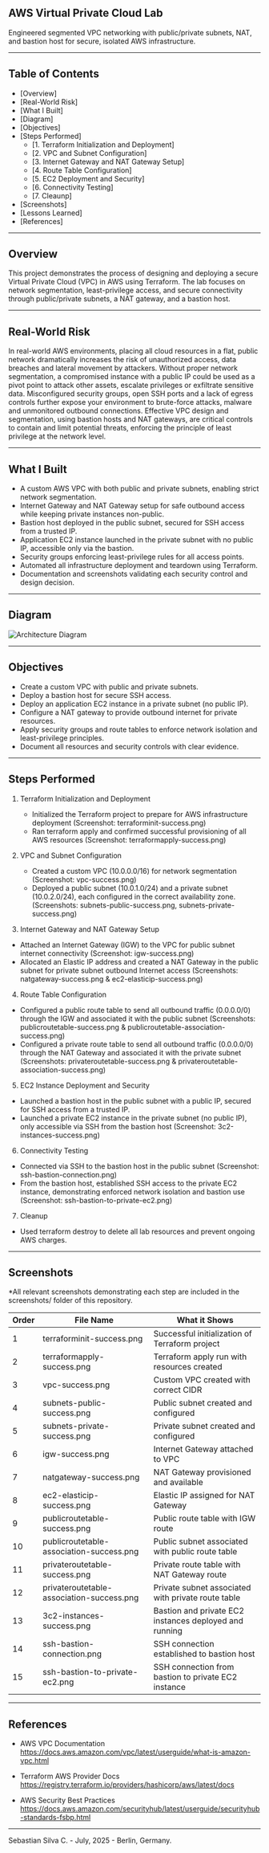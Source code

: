 ## AWS Virtual Private Cloud Lab

Engineered segmented VPC networking with public/private subnets, NAT, and bastion host for secure, isolated AWS infrastructure.

---

## Table of Contents

- [Overview]
- [Real-World Risk]
- [What I Built]
- [Diagram]
- [Objectives]
- [Steps Performed]
  - [1. Terraform Initialization and Deployment]
  - [2. VPC and Subnet Configuration]
  - [3. Internet Gateway and NAT Gateway Setup]
  - [4. Route Table Configuration]
  - [5. EC2 Deployment and Security]
  - [6. Connectivity Testing]
  - [7. Cleaunp]
- [Screenshots]
- [Lessons Learned]
- [References]

---

## Overview

This project demonstrates the process of designing and deploying a secure Virtual Private Cloud (VPC) in AWS using Terraform. The lab focuses on network segmentation, least-privilege access, and secure connectivity through public/private subnets, a NAT gateway, and a bastion host.

---

## Real-World Risk

In real-world AWS environments, placing all cloud resources in a flat, public network dramatically increases the risk of unauthorized access, data breaches and lateral movement by attackers. Without proper network segmentation, a compromised instance with a public IP could be used as a pivot point to attack other assets, escalate privileges or exfiltrate sensitive data. Misconfigured security groups, open SSH ports and a lack of egress controls further expose your environment to brute-force attacks, malware and unmonitored outbound connections. Effective VPC design and segmentation, using bastion hosts and NAT gateways, are critical controls to contain and limit potential threats, enforcing the principle of least privilege at the network level.

---

## What I Built

- A custom AWS VPC with both public and private subnets, enabling strict network segmentation.
- Internet Gateway and NAT Gateway setup for safe outbound access while keeping private instances non-public.
- Bastion host deployed in the public subnet, secured for SSH access from a trusted IP.
- Application EC2 instance launched in the private subnet with no public IP, accessible only via the bastion.
- Security groups enforcing least-privilege rules for all access points.
- Automated all infrastructure deployment and teardown using Terraform.
- Documentation and screenshots validating each security control and design decision.

---

## Diagram

![Architecture Diagram](diagram.png)

---

## Objectives

- Create a custom VPC with public and private subnets.
- Deploy a bastion host for secure SSH access.
- Deploy an application EC2 instance in a private subnet (no public IP).
- Configure a NAT gateway to provide outbound internet for private resources.
- Apply security groups and route tables to enforce network isolation and least-privilege principles.
- Document all resources and security controls with clear evidence.

---

## Steps Performed

1. Terraform Initialization and Deployment
   - Initialized the Terraform project to prepare for AWS infrastructure deployment (Screenshot: terraforminit-success.png)
   - Ran terraform apply and confirmed successful provisioning of all AWS resources (Screenshot: terraformapply-success.png)

2. VPC and Subnet Configuration
   - Created a custom VPC (10.0.0.0/16) for network segmentation (Screenshot: vpc-success.png)
   - Deployed a public subnet (10.0.1.0/24) and a private subnet (10.0.2.0/24), each configured in the correct availability zone.
(Screenshots: subnets-public-success.png, subnets-private-success.png)

3. Internet Gateway and NAT Gateway Setup
- Attached an Internet Gateway (IGW) to the VPC for public subnet internet connectivity (Screenshot: igw-success.png)
- Allocated an Elastic IP address and created a NAT Gateway in the public subnet for private subnet outbound Internet access (Screenshots: natgateway-success.png & ec2-elasticip-success.png)

4. Route Table Configuration
- Configured a public route table to send all outbound traffic (0.0.0.0/0) through the IGW and associated it with the public subnet (Screenshots: publicroutetable-success.png & publicroutetable-association-success.png)
- Configured a private route table to send all outbound traffic (0.0.0.0/0) through the NAT Gateway and associated it with the private subnet (Screenshots: privateroutetable-success.png & privateroutetable-association-success.png)

5. EC2 Instance Deployment and Security
- Launched a bastion host in the public subnet with a public IP, secured for SSH access from a trusted IP.
- Launched a private EC2 instance in the private subnet (no public IP), only accessible via SSH from the bastion host (Screenshot: 3c2-instances-success.png)

6. Connectivity Testing
- Connected via SSH to the bastion host in the public subnet (Screenshot: ssh-bastion-connection.png)
- From the bastion host, established SSH access to the private EC2 instance, demonstrating enforced network isolation and bastion use (Screenshot: ssh-bastion-to-private-ec2.png)

7. Cleanup
- Used terraform destroy to delete all lab resources and prevent ongoing AWS charges.
   
---

## Screenshots

*All relevant screenshots demonstrating each step are included in the screenshots/ folder of this repository.

| Order | File Name                                 | What it Shows                                          |
| ----- | ----------------------------------------- | ------------------------------------------------------ |
| 1     | terraforminit-success.png                 | Successful initialization of Terraform project         |
| 2     | terraformapply-success.png                | Terraform apply run with resources created             |
| 3     | vpc-success.png                           | Custom VPC created with correct CIDR                   |
| 4     | subnets-public-success.png                | Public subnet created and configured                   |
| 5     | subnets-private-success.png               | Private subnet created and configured                  |
| 6     | igw-success.png                           | Internet Gateway attached to VPC                       |
| 7     | natgateway-success.png                    | NAT Gateway provisioned and available                  |
| 8     | ec2-elasticip-success.png                 | Elastic IP assigned for NAT Gateway                    |
| 9     | publicroutetable-success.png              | Public route table with IGW route                      |
| 10    | publicroutetable-association-success.png  | Public subnet associated with public route table       |
| 11    | privateroutetable-success.png             | Private route table with NAT Gateway route             |
| 12    | privateroutetable-association-success.png | Private subnet associated with private route table     |
| 13    | 3c2-instances-success.png                 | Bastion and private EC2 instances deployed and running |
| 14    | ssh-bastion-connection.png                | SSH connection established to bastion host             |
| 15    | ssh-bastion-to-private-ec2.png            | SSH connection from bastion to private EC2 instance    |

---

## References

- AWS VPC Documentation
https://docs.aws.amazon.com/vpc/latest/userguide/what-is-amazon-vpc.html

- Terraform AWS Provider Docs
https://registry.terraform.io/providers/hashicorp/aws/latest/docs

- AWS Security Best Practices
https://docs.aws.amazon.com/securityhub/latest/userguide/securityhub-standards-fsbp.html

---

Sebastian Silva C. - July, 2025 - Berlin, Germany.
